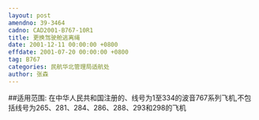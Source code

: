 ```yaml
---
layout: post
amendno: 39-3464
cadno: CAD2001-B767-10R1
title: 更换驾驶舱逃离绳
date: 2001-12-11 00:00:00 +0800
effdate: 2001-07-20 00:00:00 +0800
tag: B767
categories: 民航华北管理局适航处
author: 张森
---
```


##适用范围:
在中华人民共和国注册的、线号为1至334的波音767系列飞机,不包括线号为265、281、284、286、288、293和298的飞机

